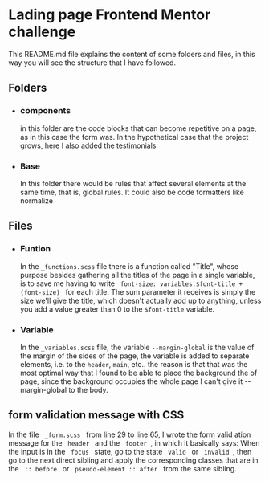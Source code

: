 <h1>Lading page Frontend Mentor challenge</h1>
<p>
  This README.md file explains the content of some folders and files, in this
  way you will see the structure that I have followed.
</p>
<section>
  <h2>Folders</h2>
  <ul>
    <li>
      <h3>components</h3>
      <p>
        in this folder are the code blocks that can become repetitive on a page,
        as in this case the form was. In the hypothetical case that the project grows, here I also added the testimonials
      </p>
    </li>
    <li>
      <h3>Base</h3>
      <p>
        In this folder there would be rules that affect several elements at the
        same time, that is, global rules. It could also be code formatters like
        normalize
      </p>
    </li>
  </ul>
</section>
<section>
  <h2>Files</h2>
  <ul>
    <li>
      <h3>Funtion</h3>
      <p>
        In the <code>_functions.scss</code> file there is a function called
        "Title", whose purpose besides gathering all the titles of the page in a
        single variable, is to save me having to write
        <code> font-size: variables.$font-title + (font-size) </code> for each
        title. The sum parameter it receives is simply the size we'll give the
        title, which doesn't actually add up to anything, unless you add a value
        greater than 0 to the <code>$font-title</code> variable.
      </p>
    </li>
    <li>
      <h3>Variable</h3>
      <p>
        In the <code>_variables.scss</code> file, the variable
        <code>--margin-global</code> is the value of the margin of the sides of
        the page, the variable is added to separate elements, i.e. to the
        <code>header</code>, <code>main</code>, etc.. the reason is that that
        was the most optimal way that I found to be able to place the background
        the of page, since the background occupies the whole page I can't give
        it --margin-global to the body.
      </p>
    </li>
  </ul>
</section>
<article>
  <h2>form validation message with CSS</h2>
  <p>
    In the file <code> _form.scss </code> from line 29 to line 65, I wrote the
    form valid ation message for the <code> header </code> and the
    <code> footer </code>, in which it basically says: When the input is in the
    <code> focus </code> state, go to the state <code> valid </code> or
    <code> invalid </code>, then go to the next direct sibling and apply the
    corresponding classes that are in the <code> :: before </code> or
    <code> pseudo-element :: after </code> from the same sibling.
  </p>
</article>
